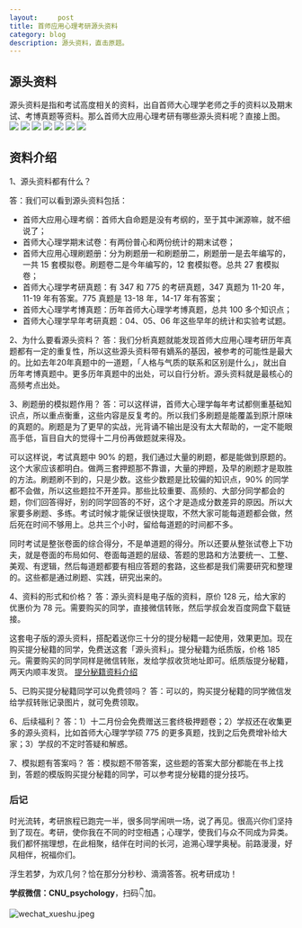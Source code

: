 ```yaml
---
layout:     post
title: 首师应用心理考研源头资料
category: blog
description: 源头资料，直击原题。
---
```


## 源头资料
源头资料是指和考试高度相关的资料，出自首师大心理学老师之手的资料以及期末试、考博真题等资料。那么首师大应用心理考研有哪些源头资料呢？直接上图。
![](https://image.cnu347.com/2020-10-25-SourceMaterial000.png)
![](https://image.cnu347.com/2020-10-25-SourceMaterial001.png)
![](https://image.cnu347.com/2020-10-25-SourceMaterial002.png)
![](https://image.cnu347.com/2020-10-25-SourceMaterial003-0.png)
![](https://image.cnu347.com/2020-10-25-SourceMaterial004.png)
![](https://image.cnu347.com/2020-10-25-SourceMaterial005.png)
![](https://image.cnu347.com/2020-10-25-SourceMaterial006.png)

## 资料介绍

1、源头资料都有什么？

答：我们可以看到源头资料包括：
- 首师大应用心理考纲：首师大自命题是没有考纲的，至于其中渊源嘛，就不细说了；
- 首师大心理学期末试卷：有两份普心和两份统计的期末试卷；
- 首师大应用心理刷题册：分为刷题册一和刷题册二，刷题册一是去年编写的，一共 15 套模拟卷。刷题卷二是今年编写的，12 套模拟卷。总共 27 套模拟卷；
- 首师大心理学考研真题：有 347 和 775 的考研真题，347 真题为 11-20 年，11-19 年有答案。775 真题是 13-18 年，14-17 年有答案；
- 首师大心理学考博真题：历年首师大心理学考博真题，总共 100 多个知识点；
- 首师大心理学早年考研真题：04、05、06 年这些早年的统计和实验考试题。

2、为什么要看源头资料？
答：我们分析真题就能发现首师大应用心理考研历年真题都有一定的重复性，所以这些源头资料带有嫡系的基因，被参考的可能性是最大的。比如去年20年真题中的一道题，「人格与气质的联系和区别是什么」，就出自历年考博真题中。更多历年真题中的出处，可以自行分析。源头资料就是最核心的高频考点出处。

3、刷题册的模拟题作用？
答：可以这样讲，首师大心理学每年考试都侧重基础知识点，所以重点衡重，这些内容是反复考的。所以我们多刷题是能覆盖到原汁原味的真题的。刷题是为了更早的实战，光背诵不输出是没有太大帮助的，一定不能眼高手低，盲目自大的觉得十二月份再做题就来得及。

可以这样说，考试真题中 90% 的题，我们通过大量的刷题，都是能做到原题的。这个大家应该都明白。做两三套押题那不靠谱，大量的押题，及早的刷题才是取胜的方法。刷题刷不到的，只是少数。这些少数题是比较偏的知识点，90% 的同学都不会做，所以这些题拉不开差异。那些比较重要、高频的、大部分同学都会的题，你们回答得好，别的同学回答的不好，这个才是造成分数差异的原因。所以大家要多刷题、多练。考试时候才能保证很快提取，不然大家可能每道题都会做，然后死在时间不够用上。总共三个小时，留给每道题的时间都不多。

同时考试是整张卷面的综合得分，不是单道题的得分。所以还要从整张试卷上下功夫，就是卷面的布局如何、卷面每道题的层级、答题的思路和方法要统一、工整、美观、有逻辑，然后每道题都要有相应答题的套路，这些都是我们需要研究和整理的。这些都是通过刷题、实践，研究出来的。

4、资料的形式和价格？
答：源头资料是电子版的资料，原价 128 元，给大家的优惠价为 78 元。需要购买的同学，直接微信转账，然后学叔会发百度网盘下载链接。

这套电子版的源头资料，搭配着送你三十分的提分秘籍一起使用，效果更加。现在购买提分秘籍的同学，免费送这套「源头资料」。提分秘籍为纸质版，价格 185 元。需要购买的同学同样是微信转账，发给学叔收货地址即可。纸质版提分秘籍，两天内顺丰发货。
[提分秘籍资料介绍](https://cnu347.com/ScoreSkill)

5、已购买提分秘籍同学可以免费领吗？
答：可以的，购买提分秘籍的同学微信发给学叔转账记录图片，就可免费领取。

6、后续福利？
答：1）十二月份会免费赠送三套终极押题卷；2）学叔还在收集更多的源头资料，比如首师大心理学学硕 775 的更多真题，找到之后免费增补给大家；3）学叔的不定时答疑和解惑。

7、模拟题有答案吗？
答：模拟题不带答案，这些题的答案大部分都能在书上找到，答题的模版购买提分秘籍的同学，可以参考提分秘籍的提分技巧。

### 后记

时光流转，考研旅程已跑完一半，很多同学闹哄一场，说了再见。很高兴你们坚持到了现在。考研，使你我在不同的时空相遇；心理学，使我们与众不同成为异类。我们都怀揣理想，在此相聚，结伴在时间的长河，追溯心理学奥秘。前路漫漫，好风相伴，祝福你们。

浮生若梦，为欢几何？恰在那分分秒秒、滴滴答答。祝考研成功！

**学叔微信：CNU_psychology**，扫码👇加。

![wechat_xueshu.jpeg](https://cnu347-1257355643.cos.ap-beijing.myqcloud.com/CNU347/WechatIMG125.jpeg)